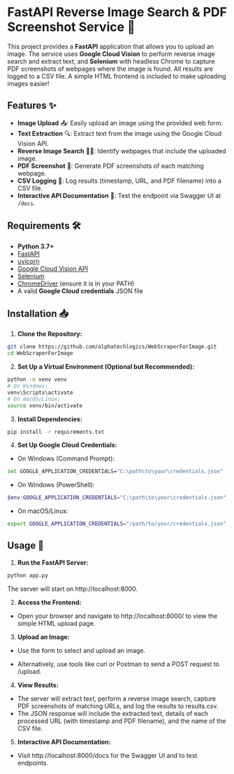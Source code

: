 # FastAPI Reverse Image Search & PDF Screenshot Service 🚀

This project provides a **FastAPI** application that allows you to upload an image. The service uses **Google Cloud Vision** to perform reverse image search and extract text, and **Selenium** with headless Chrome to capture PDF screenshots of webpages where the image is found. All results are logged to a CSV file. A simple HTML frontend is included to make uploading images easier!

## Features ✨

- **Image Upload** 📤: Easily upload an image using the provided web form.
- **Text Extraction** 🔍: Extract text from the image using the Google Cloud Vision API.
- **Reverse Image Search** 🕵️‍♂️: Identify webpages that include the uploaded image.
- **PDF Screenshot** 📄: Generate PDF screenshots of each matching webpage.
- **CSV Logging** 📝: Log results (timestamp, URL, and PDF filename) into a CSV file.
- **Interactive API Documentation** 📑: Test the endpoint via Swagger UI at `/docs`.

## Requirements 🛠️

- **Python 3.7+**
- [FastAPI](https://fastapi.tiangolo.com/)
- [uvicorn](https://www.uvicorn.org/)
- [Google Cloud Vision API](https://cloud.google.com/vision)
- [Selenium](https://selenium-python.readthedocs.io/)
- [ChromeDriver](https://chromedriver.chromium.org/downloads) (ensure it is in your PATH)
- A valid **Google Cloud credentials** JSON file

## Installation 📥

1. **Clone the Repository:**

```bash
git clone https://github.com/alphatechlogics/WebScraperForImage.git
cd WebScraperForImage
```

2. **Set Up a Virtual Environment (Optional but Recommended):**

```bash
python -m venv venv
# On Windows:
venv\Scripts\activate
# On macOS/Linux:
source venv/bin/activate
```

3. **Install Dependencies:**

```bash
pip install -r requirements.txt
```

4. **Set Up Google Cloud Credentials:**

- On Windows (Command Prompt):

```bash
set GOOGLE_APPLICATION_CREDENTIALS="C:\path\to\your\credentials.json"
```

- On Windows (PowerShell):

```powershell
$env:GOOGLE_APPLICATION_CREDENTIALS="C:\path\to\your\credentials.json"
```

- On macOS/Linux:

```bash
export GOOGLE_APPLICATION_CREDENTIALS="/path/to/your/credentials.json"
```

## Usage 🚀

1. **Run the FastAPI Server:**

```bash
python app.py
```

The server will start on http://localhost:8000.

2. **Access the Frontend:**

- Open your browser and navigate to http://localhost:8000/ to view the simple HTML upload page.

3. **Upload an Image:**

- Use the form to select and upload an image.

- Alternatively, use tools like curl or Postman to send a POST request to /upload.

4. **View Results:**

- The server will extract text, perform a reverse image search, capture PDF screenshots of matching URLs, and log the results to results.csv.
- The JSON response will include the extracted text, details of each processed URL (with timestamp and PDF filename), and the name of the CSV file.

5. **Interactive API Documentation:**

- Visit http://localhost:8000/docs for the Swagger UI and to test endpoints.
